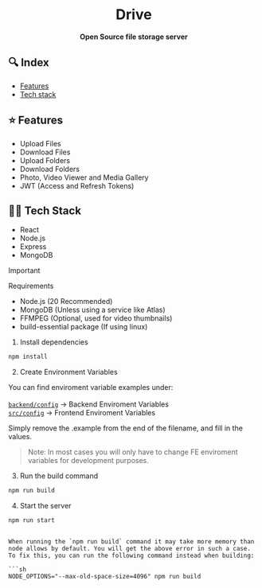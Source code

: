 



<div align="center">
  <h1> Drive</h1>
  <strong>Open Source  file storage server </strong>
</div>

## 🔍 Index

- [Features](#features)
- [Tech stack](#tech-stack)



<span id="features"></span>

## ⭐️ Features

- Upload Files
- Download Files
- Upload Folders
- Download Folders 
- Photo, Video Viewer and Media Gallery
- JWT (Access and Refresh Tokens)

<span id="tech-stack"></span>

## 👨‍🔬 Tech Stack

- React
- Node.js
- Express
- MongoDB

<span id="running"></span>

> [!IMPORTANT]
> Requirements
> - Node.js (20 Recommended)
> - MongoDB (Unless using a service like Atlas)
> - FFMPEG (Optional, used for video thumbnails)
> - build-essential package (If using linux)

1. Install dependencies

```sh
npm install
```

2. Create Environment Variables

You can find enviroment variable examples under: <br />  
[`backend/config`](backend/config) -> Backend Enviroment Variables  
[`src/config`](src/config) -> Frontend Enviroment Variables

Simply remove the .example from the end of the filename, and fill in the values.  
> Note: In most cases you will only have to change FE enviroment variables for development purposes.

3. Run the build command

```sh
npm run build
```

4. Start the server

```sh
npm run start
```

```

When running the `npm run build` command it may take more memory than node allows by default. You will get the above error in such a case. To fix this, you can run the following command instead when building:

```sh
NODE_OPTIONS="--max-old-space-size=4096" npm run build
```




